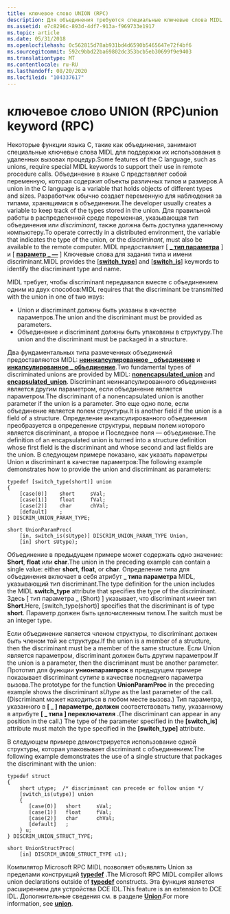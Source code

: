 ```yaml
---
title: ключевое слово UNION (RPC)
description: Для объединения требуются специальные ключевые слова MIDL для поддержки их использования с удаленным вызовом процедур (RPC).
ms.assetid: e7c8296c-893d-4df7-913a-f969733e1917
ms.topic: article
ms.date: 05/31/2018
ms.openlocfilehash: 0c562815d78ab931bd4d6590b5465647e72f4bf6
ms.sourcegitcommit: 592c9bbd22ba69802dc353bcb5eb30699f9e9403
ms.translationtype: MT
ms.contentlocale: ru-RU
ms.lasthandoff: 08/20/2020
ms.locfileid: "104337617"
---
```

# <a name="union-keyword-rpc"></a><span data-ttu-id="5ff44-103">ключевое слово UNION (RPC)</span><span class="sxs-lookup"><span data-stu-id="5ff44-103">union keyword (RPC)</span></span>

<span data-ttu-id="5ff44-104">Некоторые функции языка C, такие как объединения, занимают специальные ключевые слова MIDL для поддержки их использования в удаленных вызовах процедур.</span><span class="sxs-lookup"><span data-stu-id="5ff44-104">Some features of the C language, such as unions, require special MIDL keywords to support their use in remote procedure calls.</span></span> <span data-ttu-id="5ff44-105">Объединение в языке C представляет собой переменную, которая содержит объекты различных типов и размеров.</span><span class="sxs-lookup"><span data-stu-id="5ff44-105">A union in the C language is a variable that holds objects of different types and sizes.</span></span> <span data-ttu-id="5ff44-106">Разработчик обычно создает переменную для наблюдения за типами, хранящимися в объединении.</span><span class="sxs-lookup"><span data-stu-id="5ff44-106">The developer usually creates a variable to keep track of the types stored in the union.</span></span> <span data-ttu-id="5ff44-107">Для правильной работы в распределенной среде переменная, указывающая тип объединения или *discriminant*, также должна быть доступна удаленному компьютеру.</span><span class="sxs-lookup"><span data-stu-id="5ff44-107">To operate correctly in a distributed environment, the variable that indicates the type of the union, or the *discriminant*, must also be available to the remote computer.</span></span> <span data-ttu-id="5ff44-108">MIDL предоставляет \[ [**\_ тип параметра**](/windows/desktop/Midl/switch-type) \] и \[ [**параметр \_ —**](/windows/desktop/Midl/switch-is) \] Ключевые слова для задания типа и имени discriminant.</span><span class="sxs-lookup"><span data-stu-id="5ff44-108">MIDL provides the \[[**switch\_type**](/windows/desktop/Midl/switch-type)\] and \[[**switch\_is**](/windows/desktop/Midl/switch-is)\] keywords to identify the discriminant type and name.</span></span>

<span data-ttu-id="5ff44-109">MIDL требует, чтобы discriminant передавался вместе с объединением одним из двух способов:</span><span class="sxs-lookup"><span data-stu-id="5ff44-109">MIDL requires that the discriminant be transmitted with the union in one of two ways:</span></span>

-   <span data-ttu-id="5ff44-110">Union и discriminant должны быть указаны в качестве параметров.</span><span class="sxs-lookup"><span data-stu-id="5ff44-110">The union and the discriminant must be provided as parameters.</span></span>
-   <span data-ttu-id="5ff44-111">Объединение и discriminant должны быть упакованы в структуру.</span><span class="sxs-lookup"><span data-stu-id="5ff44-111">The union and the discriminant must be packaged in a structure.</span></span>

<span data-ttu-id="5ff44-112">Два фундаментальных типа размеченных объединений предоставляются MIDL: [**неинкапсулированное \_ объединение**](/windows/desktop/Midl/nonencapsulated-unions) и [**инкапсулированное \_ объединение**](/windows/desktop/Midl/encapsulated-unions).</span><span class="sxs-lookup"><span data-stu-id="5ff44-112">Two fundamental types of discriminated unions are provided by MIDL: [**nonencapsulated\_union**](/windows/desktop/Midl/nonencapsulated-unions) and [**encapsulated\_union**](/windows/desktop/Midl/encapsulated-unions).</span></span> <span data-ttu-id="5ff44-113">Discriminant неинкапсулированного объединения является другим параметром, если объединение является параметром.</span><span class="sxs-lookup"><span data-stu-id="5ff44-113">The discriminant of a nonencapsulated union is another parameter if the union is a parameter.</span></span> <span data-ttu-id="5ff44-114">Это еще одно поле, если объединение является полем структуры.</span><span class="sxs-lookup"><span data-stu-id="5ff44-114">It is another field if the union is a field of a structure.</span></span> <span data-ttu-id="5ff44-115">Определение инкапсулированного объединения преобразуется в определение структуры, первым полем которого является discriminant, а второе и Последнее поля — объединение.</span><span class="sxs-lookup"><span data-stu-id="5ff44-115">The definition of an encapsulated union is turned into a structure definition whose first field is the discriminant and whose second and last fields are the union.</span></span> <span data-ttu-id="5ff44-116">В следующем примере показано, как указать параметры Union и discriminant в качестве параметров:</span><span class="sxs-lookup"><span data-stu-id="5ff44-116">The following example demonstrates how to provide the union and discriminant as parameters:</span></span>

``` syntax
typedef [switch_type(short)] union 
{
    [case(0)]    short     sVal;
    [case(1)]    float     fVal;
    [case(2)]    char      chVal;
    [default]    ;
} DISCRIM_UNION_PARAM_TYPE;
 
short UnionParamProc(
    [in, switch_is(sUtype)] DISCRIM_UNION_PARAM_TYPE Union,
    [in] short sUtype);
```

<span data-ttu-id="5ff44-117">Объединение в предыдущем примере может содержать одно значение: **Short**, **float** или **char**.</span><span class="sxs-lookup"><span data-stu-id="5ff44-117">The union in the preceding example can contain a single value: either **short**, **float**, or **char**.</span></span> <span data-ttu-id="5ff44-118">Определение типа для объединения включает в себя атрибут **\_ типа параметра** MIDL, указывающий тип discriminant.</span><span class="sxs-lookup"><span data-stu-id="5ff44-118">The type definition for the union includes the MIDL **switch\_type** attribute that specifies the type of the discriminant.</span></span> <span data-ttu-id="5ff44-119">Здесь \[ тип параметра \_ (Short) \] указывает, что discriminant имеет тип **Short**.</span><span class="sxs-lookup"><span data-stu-id="5ff44-119">Here, \[switch\_type(short)\] specifies that the discriminant is of type **short**.</span></span> <span data-ttu-id="5ff44-120">Параметр должен быть целочисленным типом.</span><span class="sxs-lookup"><span data-stu-id="5ff44-120">The switch must be an integer type.</span></span>

<span data-ttu-id="5ff44-121">Если объединение является членом структуры, то discriminant должен быть членом той же структуры.</span><span class="sxs-lookup"><span data-stu-id="5ff44-121">If the union is a member of a structure, then the discriminant must be a member of the same structure.</span></span> <span data-ttu-id="5ff44-122">Если Union является параметром, discriminant должен быть другим параметром.</span><span class="sxs-lookup"><span data-stu-id="5ff44-122">If the union is a parameter, then the discriminant must be another parameter.</span></span> <span data-ttu-id="5ff44-123">Прототип для функции **унионпарампрок** в предыдущем примере показывает discriminant *сутипе* в качестве последнего параметра вызова.</span><span class="sxs-lookup"><span data-stu-id="5ff44-123">The prototype for the function **UnionParamProc** in the preceding example shows the discriminant *sUtype* as the last parameter of the call.</span></span> <span data-ttu-id="5ff44-124">(Discriminant может находиться в любом месте вызова.) Тип параметра, указанного в **\[ \_ \] параметре, должен** соответствовать типу, указанному в атрибуте **\[ \_ типа \] переключателя** .</span><span class="sxs-lookup"><span data-stu-id="5ff44-124">(The discriminant can appear in any position in the call.) The type of the parameter specified in the **\[switch\_is\]** attribute must match the type specified in the **\[switch\_type\]** attribute.</span></span>

<span data-ttu-id="5ff44-125">В следующем примере демонстрируется использование одной структуры, которая упаковывает discriminant с объединением:</span><span class="sxs-lookup"><span data-stu-id="5ff44-125">The following example demonstrates the use of a single structure that packages the discriminant with the union:</span></span>

``` syntax
typedef struct 
{
    short utype;  /* discriminant can precede or follow union */
    [switch_is(utype)] union 
    {
       [case(0)]   short     sVal;
       [case(1)]   float     fVal;
       [case(2)]   char      chVal;
       [default]   ;
    } u;
} DISCRIM_UNION_STRUCT_TYPE;
 
short UnionStructProc(
    [in] DISCRIM_UNION_STRUCT_TYPE u1);
```

<span data-ttu-id="5ff44-126">Компилятор Microsoft RPC MIDL позволяет объявлять Union за пределами конструкций [**typedef**](/windows/desktop/Midl/typedef) .</span><span class="sxs-lookup"><span data-stu-id="5ff44-126">The Microsoft RPC MIDL compiler allows union declarations outside of [**typedef**](/windows/desktop/Midl/typedef) constructs.</span></span> <span data-ttu-id="5ff44-127">Эта функция является расширением для устройства DCE IDL.</span><span class="sxs-lookup"><span data-stu-id="5ff44-127">This feature is an extension to DCE IDL.</span></span> <span data-ttu-id="5ff44-128">Дополнительные сведения см. в разделе [**Union**](/windows/desktop/Midl/union).</span><span class="sxs-lookup"><span data-stu-id="5ff44-128">For more information, see [**union**](/windows/desktop/Midl/union).</span></span>

 

 